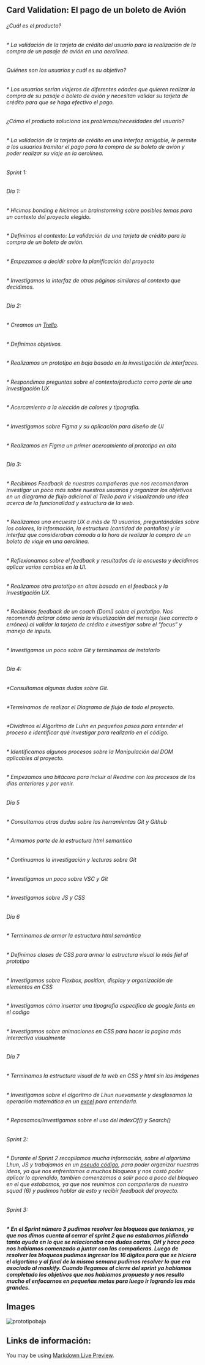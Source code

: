 ## Card Validation: El pago de un boleto de Avión

###### ¿Cuál es el producto?
###### * La validación de la tarjeta de crédito del usuario para la realización de la compra de un pasaje de avión en una aerolínea.

###### Quiénes son los usuarios y cuál es su objetivo?
###### * Los usuarios serían viajeros de diferentes edades que quieren realizar la compra de su pasaje o boleto de avión y necesitan validar su tarjeta de crédito para que se haga efectivo el pago.

###### ¿Cómo el producto soluciona los problemas/necesidades del usuario?
###### *  La validación de la tarjeta de crédito en una interfaz amigable, le permite a los usuarios tramitar el pago para la compra de su boleto de avión y poder realizar su viaje en la aerolínea.

###### Sprint 1:
###### Día 1:
###### * Hicimos bonding e hicimos un brainstorming sobre posibles temas para un contexto del proyecto elegido.
###### * Definimos el contexto: La validación de una tarjeta de crédito para la compra de un boleto de avión.
###### *  Empezamos a decidir sobre la planificación del proyecto
###### * Investigamos la interfaz de otras páginas similares al contexto que decidimos.

###### Día 2:
###### * Creamos un [Trello](https://trello.com/b/xBpw7Swt/card-validation).
###### * Definimos objetivos.
###### * Realizamos un prototipo en baja basado en la investigación de interfaces.
###### *  Respondimos preguntas sobre el contexto/producto como parte de una investigación UX
###### * Acercamiento a la elección de colores y tipografía.
###### * Investigamos sobre Figma y su aplicación para diseño de UI
###### * Realizamos en Figma un primer acercamiento al prototipo en alta


###### Día 3:

###### * Recibimos Feedback de nuestras compañeras que nos recomendaron investigar un poco más sobre nuestros usuarios y organizar los objetivos en un diagrama de flujo adicional al Trello para ir visualizando una idea acerca de la funcionalidad y estructura de la web.
###### * Realizamos una encuesta UX a màs de 10 usuarios, preguntándoles sobre los colores, la información, la estructura (cantidad de pantallas) y la interfaz que consideraban cómoda a la hora de realizar la compra de un boleto de viaje en una aerolínea.
###### * Reflexionamos sobre el feedback y resultados de la encuesta y decidimos aplicar varios cambios en la UI.
###### * Realizamos otro prototipo en altas basado en el feedback y la investigación UX.
###### * Recibimos feedback de un coach (Domi) sobre el prototipo. Nos recomendó aclarar cómo sería la visualización del mensaje (sea correcto o erróneo) al validar la tarjeta de crédito e investigar sobre el “focus” y manejo de inputs.
###### * Investigamos un poco sobre Git y terminamos de instalarlo

###### Día 4:

###### *Consultamos algunas dudas sobre Git.
###### *Terminamos de realizar el Diagrama de flujo de todo el proyecto.
###### *Dividimos el Algoritmo de Luhn en pequeños pasos para entender el proceso e identificar qué investigar para realizarlo en el código.
###### * Identificamos algunos procesos sobre la Manipulación del DOM aplicables al proyecto.
###### * Empezamos una bitácora para incluir al Readme con los procesos de los días anteriores y por venir.

###### Día 5
###### * Consultamos otras dudas sobre las herramientas Git y Github
###### * Armamos parte de la estructura html semantica
###### * Continuamos la investigación y lecturas sobre Git
###### * Investigamos un poco sobre VSC y Git
###### * Investigamos sobre JS y CSS



###### Día 6
###### * Terminamos de armar la estructura html semántica
###### * Definimos clases de CSS para armar la estructura visual lo más fiel al prototipo
###### * Investigamos sobre Flexbox, position, display y organización de elementos en CSS
###### * Investigamos cómo insertar una tipografia especifica de google fonts en el codigo
###### * Investigamos sobre animaciones en CSS para hacer la pagina más interactiva visualmente


###### Día 7
###### * Terminamos la estructura visual de la web en CSS y html sin las imágenes
###### * Investigamos sobre el algoritmo de Lhun nuevamente y desglosamos la operación matemática en un [excel](https://markdownlivepreview.com/) para entenderla. 
###### * Repasamos/Investigamos sobre el uso del indexOf() y Search()


###### Sprint 2:

###### * Durante el Sprint 2 recopilamos mucha información, sobre el algortimo Lhun, JS y trabajamos en un [pseudo código](https://www.figma.com/file/Vw3WbP7j3FPDxmpIYcU9em/Tarjeta-de-credito?node-id=0%3A1), para poder organizar nuestras ideas, ya que nos enfrentamos a muchos bloqueos y nos costó poder aplicar lo aprendido, tambien comenzamos a salir poco a poco del bloqueo en el que estabamos, ya que nos reunimos con compañeras de nuestro squad (6) y pudimos hablar de esto y recibir feedback del proyecto. 

###### Sprint 3:

##### * En el Sprint número 3 pudimos resolver los bloqueos que teníamos, ya que nos dimos cuenta al cerrar el sprint 2 que no estabamos pidiendo tanta ayuda en lo que se relacionaba con dudas cortas, OH y hace poco nos habíamos comenzado a juntar con las compañeras. Luego de resolver los bloqueos pudimos ingresar los 16 digitos para que se hiciera el algortimo y al final de la misma semana pudimos resolver lo que era asociado al maskify. Cuando llegamos al cierre del sprint ya habíamos completado los objetivos que nos habiamos propuesto y nos resulto mucho el enfocarnos en pequeñas metas para luego ir logrando las más grandes.

 
## Images

![prototipobaja](prototipobaja.png)

## Links de información:

You may be using [Markdown Live Preview](https://markdownlivepreview.com/).

